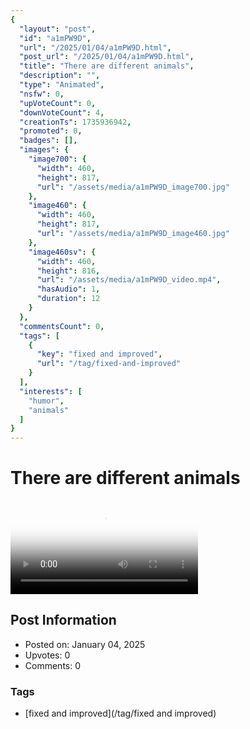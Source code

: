 ```yaml
---
{
  "layout": "post",
  "id": "a1mPW9D",
  "url": "/2025/01/04/a1mPW9D.html",
  "post_url": "/2025/01/04/a1mPW9D.html",
  "title": "There are different animals",
  "description": "",
  "type": "Animated",
  "nsfw": 0,
  "upVoteCount": 0,
  "downVoteCount": 4,
  "creationTs": 1735936942,
  "promoted": 0,
  "badges": [],
  "images": {
    "image700": {
      "width": 460,
      "height": 817,
      "url": "/assets/media/a1mPW9D_image700.jpg"
    },
    "image460": {
      "width": 460,
      "height": 817,
      "url": "/assets/media/a1mPW9D_image460.jpg"
    },
    "image460sv": {
      "width": 460,
      "height": 816,
      "url": "/assets/media/a1mPW9D_video.mp4",
      "hasAudio": 1,
      "duration": 12
    }
  },
  "commentsCount": 0,
  "tags": [
    {
      "key": "fixed and improved",
      "url": "/tag/fixed-and-improved"
    }
  ],
  "interests": [
    "humor",
    "animals"
  ]
}
---
```


# There are different animals

<video controls playsinline loop poster="/assets/media/a1mPW9D_image460.jpg">
  <source src="/assets/media/a1mPW9D_video.mp4" type="video/mp4">
  Your browser does not support the video tag.
</video>

## Post Information

- Posted on: January 04, 2025
- Upvotes: 0
- Comments: 0

### Tags

- [fixed and improved](/tag/fixed and improved)
